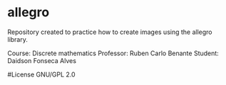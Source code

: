 # allegro
Repository created to practice how to create images using the allegro library.

Course: Discrete mathematics
Professor: Ruben Carlo Benante
Student: Daidson Fonseca Alves

#License
GNU/GPL 2.0
